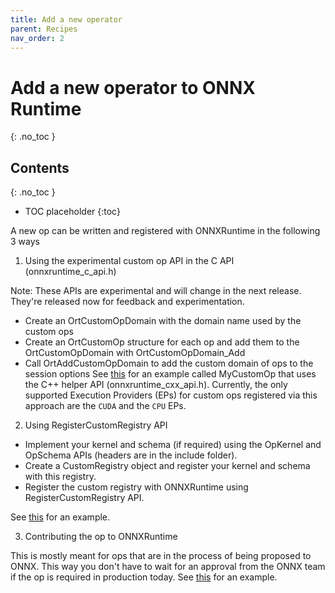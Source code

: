 ```yaml
---
title: Add a new operator
parent: Recipes
nav_order: 2
---
```


# Add a new operator to ONNX Runtime
{: .no_toc }

## Contents
{: .no_toc }

* TOC placeholder
{:toc}

A new op can be written and registered with ONNXRuntime in the following 3 ways

1. Using the experimental custom op API in the C API (onnxruntime_c_api.h)

Note: These APIs are experimental and will change in the next release. They're released now for feedback and experimentation.

* Create an OrtCustomOpDomain with the domain name used by the custom ops
* Create an OrtCustomOp structure for each op and add them to the OrtCustomOpDomain with OrtCustomOpDomain_Add
* Call OrtAddCustomOpDomain to add the custom domain of ops to the session options
See [this](https://github.com/microsoft/onnxruntime/blob/master/onnxruntime/test/shared_lib/test_inference.cc) for an example called MyCustomOp that uses the C++ helper API (onnxruntime_cxx_api.h).
Currently, the only supported Execution Providers (EPs) for custom ops registered via this approach are the `CUDA` and the `CPU` EPs.

2. Using RegisterCustomRegistry API

* Implement your kernel and schema (if required) using the OpKernel and OpSchema APIs (headers are in the include folder).
* Create a CustomRegistry object and register your kernel and schema with this registry.
* Register the custom registry with ONNXRuntime using RegisterCustomRegistry API.

See
[this](https://github.com/microsoft/onnxruntime/blob/master/onnxruntime/test/framework/local_kernel_registry_test.cc) for an example.

3. Contributing the op to ONNXRuntime

This is mostly meant for ops that are in the process of being proposed to ONNX. This way you don't have to wait for an approval from the ONNX team
if the op is required in production today.
See [this](https://github.com/microsoft/onnxruntime/blob/master/onnxruntime/contrib_ops) for an example.

